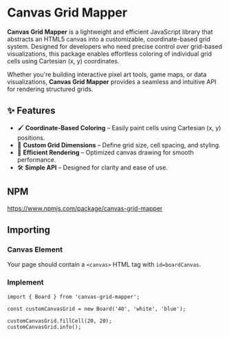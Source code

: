 # **Canvas Grid Mapper**  

**Canvas Grid Mapper** is a lightweight and efficient JavaScript library that abstracts an HTML5 canvas into a customizable, coordinate-based grid system. Designed for developers who need precise control over grid-based visualizations, this package enables effortless coloring of individual grid cells using Cartesian (x, y) coordinates.  

Whether you're building interactive pixel art tools, game maps, or data visualizations, **Canvas Grid Mapper** provides a seamless and intuitive API for rendering structured grids. 

## ✨ **Features**  

- 🖌 **Coordinate-Based Coloring** – Easily paint cells using Cartesian (x, y) positions.  
- 📐 **Custom Grid Dimensions** – Define grid size, cell spacing, and styling.  
- 🎨 **Efficient Rendering** – Optimized canvas drawing for smooth performance.  
- 🛠 **Simple API** – Designed for clarity and ease of use.  

## NPM

  https://www.npmjs.com/package/canvas-grid-mapper

## Importing

### Canvas Element

Your page should contain a ``<canvas>`` HTML tag with ``id=boardCanvas``.

### Implement

```
import { Board } from 'canvas-grid-mapper';

const customCanvasGrid = new Board('40', 'white', 'blue');

customCanvasGrid.fillCell(20, 20);
customCanvasGrid.info();
```